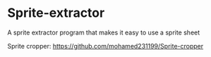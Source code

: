 # Sprite-extractor
A sprite extractor program that makes it easy to use a sprite sheet

Sprite cropper: https://github.com/mohamed231199/Sprite-cropper
